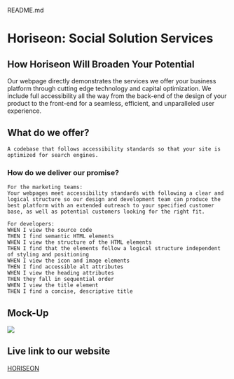 README.md
# Horiseon: Social Solution Services

## How Horiseon Will Broaden Your Potential
Our webpage directly demonstrates the services we offer your business platform through cutting edge technology and capital optimization. We include full accessibility all the way from the back-end of the design of your product to the front-end for a seamless, efficient, and unparalleled user experience.

## What do we offer?

```
A codebase that follows accessibility standards so that your site is optimized for search engines.
```

### How do we deliver our promise?
```
For the marketing teams: 
Your webpages meet accessibility standards with following a clear and logical structure so our design and development team can produce the best platform with an extended outreach to your specified customer base, as well as potential customers looking for the right fit. 

For developers:
WHEN I view the source code
THEN I find semantic HTML elements
WHEN I view the structure of the HTML elements
THEN I find that the elements follow a logical structure independent of styling and positioning
WHEN I view the icon and image elements
THEN I find accessible alt attributes
WHEN I view the heading attributes
THEN they fall in sequential order
WHEN I view the title element
THEN I find a concise, descriptive title
```

## Mock-Up
<img src="images/_Users_ashleybostrom_Documents_Coding_working-files_git-init-sample_index.html (1).png"/>

## Live link to our website
[HORISEON](https://ashleybostrom.github.io/git-init-sample/)


